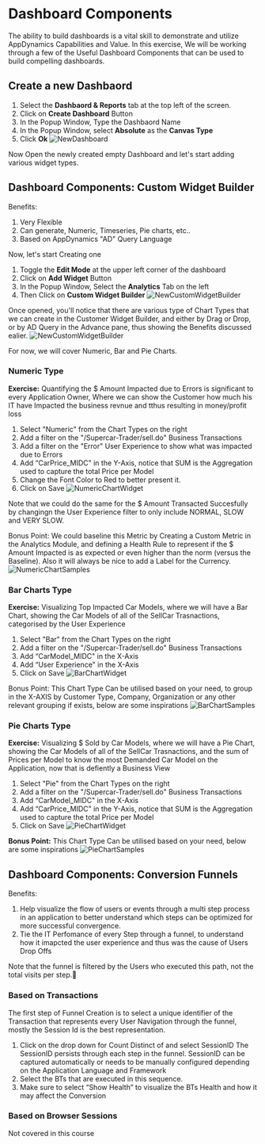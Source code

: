 
# Dashboard Components 

The ability to build dashboards is a vital skill to demonstrate and utilize AppDynamics Capabilities and Value. 
In this exercise, We will be working through a few of the Useful Dashboard Components that can be used to build compelling dashboards.

## Create a new Dashbaord
1. Select the **Dashbaord & Reports** tab at the top left of the screen.
2. Click on **Create Dashboard** Button
3. In the Popup Window, Type the Dashbaord Name
4. In the Popup Window, select **Absolute** as the **Canvas Type**
5. Click **Ok**
![NewDashboard](assets/images/06-new-dashboard-01.png)

Now Open the newly created  empty  Dashboard and let's start adding various widget types.

## Dashboard Components: Custom Widget Builder
Benefits:
1.	Very Flexible
2.	Can generate, Numeric, Timeseries, Pie charts, etc.. 
3.	Based on AppDynamics "AD" Query Language 

Now, let's start Creating one
1. Toggle the **Edit Mode** at the upper left corner of the dashboard
2. Click on **Add Widget** Button
3. In the Popup Window, Select the **Analytics** Tab  on the left
4. Then Click on **Custom Widget Builder**
![NewCustomWidgetBuilder](assets/images/06-custom-widget-02.png)

Once opened,  you'll notice that there are various type of Chart  Types that we can create in the Customer Widget Builder, and either by Drag or Drop, or by AD Query in the Advance pane, thus showing the Benefits discussed ealier.
![NewCustomWidgetBuilder](assets/images/06-custom-widget-details-03.png)

For now, we will cover Numeric, Bar and Pie Charts.

### Numeric Type
 **Exercise:** Quantifying the $ Amount Impacted due to Errors is significant to every Application Owner, Where we can show the Customer how much his  IT have Impacted the business revnue and tthus resulting in money/profit loss
1. Select "Numeric" from the Chart Types on the right
2. Add a filter on the "/Supercar-Trader/sell.do" Business Transactions
3. Add a filter on the "Error" User Experience to show what was impacted due to Errors
4. Add “CarPrice_MIDC" in the Y-Axis, notice that SUM is the Aggregation used to capture the total Price per Model
5. Change  the Font Color to Red to better present it.
5. Click on Save
![NumericChartWidget](assets/images/06-numeric-chart-widget-08.png)

Note that we could do the same for the $ Amount Transacted Succesfully by changingn the User Experience filter to only include NORMAL, SLOW and VERY SLOW.

Bonus Point: We could baseline this Metric by Creating a Custom Metric in the Analytics Module, and defining a Health Rule to represent if the $ Amount Impacted is as expected or even  higher than the  norm (versus the Baseline).
Also it  will always be nice to add a Label for the Currency.
![NumericChartSamples](assets/images/06-numeric-chart-widget-samples-09.png)


### Bar Charts Type
 **Exercise:** Visualizing Top Impacted Car Models, where we will have a Bar Chart, showing the Car Models of all of the SellCar Trasnactions, categorised by the User Experience
1.	Select "Bar" from the Chart Types on the right
2.	Add a filter on the "/Supercar-Trader/sell.do" Business Transactions
3.	Add “CarModel_MIDC" in the X-Axis
4.	Add “User Experience" in the X-Axis
5.	Click on Save
![BarChartWidget](assets/images/06-bar-chart-widget-04.png)

Bonus Point: This Chart Type Can be utilised based on your need, to group in the X-AXIS by Customer Type, Company, Organization or any other relevant grouping if exists, below  are  some inspirations
![BarChartSamples](assets/images/06-bar-chart-widget-samples-05.png)


### Pie Charts Type
**Exercise:** Visualizing $ Sold by Car Models, where we will have a Pie Chart, showing the Car Models of all of the SellCar Trasnactions, and the sum of Prices per Model to know the most  Demanded Car Model on the Application, now that is defiently a Business View
1.	Select "Pie" from the Chart Types on the right
2.	Add a filter on the "/Supercar-Trader/sell.do" Business Transactions
3.	Add “CarModel_MIDC" in the X-Axis
4.	Add “CarPrice_MIDC" in the Y-Axis, notice that SUM is the Aggregation used to capture the total Price per Model
5.	Click on Save
![PieChartWidget](assets/images/06-pie-chart-widget-06.png)

**Bonus Point:** This Chart Type Can be utilised based on your need, below  are  some inspirations
![PieChartSamples](assets/images/06-pie-chart-widget-samples-07.png)


## Dashboard Components: Conversion Funnels
Benefits:
1. Help visualize the flow of users or events through a multi step process in an application to better understand which steps can be optimized for more successful convergence. 
2. Tie the IT Perfomance of every Step through a funnel, to understand how it imapcted the user experience and thus was the cause  of Users Drop Offs

Note that the funnel is filtered by the Users who executed this path, not the total visits per step.

### Based on Transactions
The first step of Funnel Creation is to select a unique identifier of the Transaction that represents every User Navigation through the funnel, mostly the Session Id is the best representation.

1. Click on the drop down for Count Distinct of and select SessionID
The SessionID persists through each step in the funnel.
SessionID can be captured automatically or needs to be manually configured depending on the Application Language and Framework
2. Select the BTs that are executed in this sequence. 
3. Make sure to select “Show Health” to visualize the BTs Health and how it may affect the Conversion

### Based on Browser Sessions
Not covered in this course

